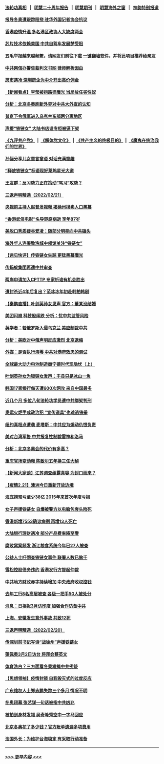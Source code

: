#### [法轮功真相](https://github.com/gfw-breaker/truth/blob/master/README.md?t=0) &nbsp;&nbsp;|&nbsp;&nbsp; [明慧二十周年报告](https://github.com/gfw-breaker/mh-reports/blob/master/README.md?t=0) &nbsp;&nbsp;|&nbsp;&nbsp;[明慧期刊](https://github.com/gfw-breaker/mh-qikan) &nbsp;&nbsp;|&nbsp;&nbsp; [明慧海外之窗](https://github.com/gfw-breaker/mh-news/blob/master/README.md?t=0) &nbsp;&nbsp;|&nbsp;&nbsp; [神韵特别报道](https://github.com/gfw-breaker/mh-news/blob/master/shenyun.md?t=0)
#### [报导冬奥遭跟踪阻挠 驻华外国记者协会抗议](../pages/nsc413/n13595441.md?t=02221601) 
#### [香港疫情升温 多名港区政协人大缺席两会](../pages/nsc413/n13595769.md?t=02221601) 
#### [芯片技术依赖美国 中共自驾车发展梦受阻](../pages/nsc413/n13595658.md?t=02221601) 
#### 五毛举报越来越频繁，请网友们前往下载 [一键翻墙软件](https://github.com/gfw-breaker/ssr-accounts)，并将此项目推荐给亲友
#### [中共网信办警告裁判文书网 律师解析因由](../pages/nsc413/n13595677.md?t=02221601) 
#### [房市遇冷 深圳房企为中介开出高价佣金](../pages/nsc413/n13595242.md?t=02221601) 
#### [【新闻看点】李莹被拐路径曝光 当局放任买性奴](../pages/nsc413/n13595056.md?t=02221601) 
#### [分析：北京冬奥刷新外界对中共大外宣的认知](../pages/nsc413/n13595230.md?t=02221601) 
#### [普京下令俄军进入乌克兰东部两分离地区](../pages/nsc413/n13595485.md?t=02221601) 
#### [声援“铁链女” 大陆书店设专柜被逼下架](../pages/nsc413/n13595466.md?t=02221601) 
#### [《九评共产党》](https://github.com/begood0513/9ping.md/blob/master/README.md) &nbsp;|&nbsp; [《解体党文化》](../../../../jtdwh.md/blob/master/README.md)  &nbsp;|&nbsp; [《共产主义的终极目的》](../../../../gczydzjmd.md/blob/master/README.md) &nbsp;|&nbsp; [《魔鬼在统治我们的世界》](../../../../mgztzwmdsj.md/blob/master/README.md) 
#### [孙俪分享儿女童言童语 对话充满童趣](../pages/nsc413/n13595235.md?t=02221601) 
#### [“释放铁链女”标语现好莱坞星光大道](../pages/nsc413/n13592125.md?t=02221601) 
#### [王友群：反习势力正在策动“骂习”攻势？](../pages/nsc413/n13595038.md?t=02221601) 
#### [三退声明精选（2022/02/21）](../pages/nsc413/n13595253.md?t=02221601) 
#### [央视前主持人赵普发视频 揭徐州拐卖人口黑幕](../pages/nsc413/n13594904.md?t=02221601) 
#### [“香港武侠电影”名导楚原病逝 享年87岁](../pages/nsc413/n13594817.md?t=02221601) 
#### [美脱口秀质疑谷爱凌：随部分明星向中共磕头](../pages/nsc413/n13595060.md?t=02221601) 
#### [海外华人连署致洛城中领馆关注“铁链女”](../pages/nsc413/n13595142.md?t=02221601) 
#### [【远见快评】传铁链女失踪 更猛黑幕曝光](../pages/nsc413/n13595078.md?t=02221601) 
#### [传蚂蚁集团再遭中共审查](../pages/nsc413/n13594917.md?t=02221601) 
#### [两岸申请加入CPTTP 专家析谁有机会胜出](../pages/nsc413/n13594484.md?t=02221601) 
#### [遭封杀近4年后复出？范冰冰年初赴韩拍韩剧](../pages/nsc413/n13594936.md?t=02221601) 
#### [【秦鹏直播】叶剑英孙女发声 官方：董某没结婚](../pages/nsc413/n13594525.md?t=02221601) 
#### [美团闪崩 科技股续跌 分析：忧中共监管风险](../pages/nsc413/n13594971.md?t=02221601) 
#### [英学者：若俄罗斯入侵乌克兰 美应制裁中共](../pages/nsc413/n13594942.md?t=02221601) 
#### [分析：美欧对中俄声明反应激烈 北京退缩](../pages/nsc413/n13594690.md?t=02221601) 
#### [外媒：是否执行清零 中共对港府效忠的测试](../pages/nsc413/n13594895.md?t=02221601) 
#### [全球最大动力电池制造商宁德时代现隐忧（上）](../pages/nsc413/n13594857.md?t=02221601) 
#### [叶剑英孙女为锁链女发声：丰县只是冰山一角](../pages/nsc413/n13594631.md?t=02221601) 
#### [韩国17家银行每天遭600次网攻 来自中国最多](../pages/nsc413/n13594713.md?t=02221601) 
#### [近几个月 多位八旬法轮功学员遭中共绑架判刑](../pages/nsc413/n13591671.md?t=02221601) 
#### [奥运火炬手成政治犯 “宣传道具”也难逃铁拳](../pages/nsc413/n13593837.md?t=02221601) 
#### [纽约真相点遭袭 麦塔斯：中共应为煽动仇恨负责](../pages/nsc413/n13594621.md?t=02221601) 
#### [美对台湾军售 中共报复性制裁雷神和洛马](../pages/nsc413/n13594328.md?t=02221601) 
#### [分析：北京冬奥会的代价有多高？](../pages/nsc413/n13594100.md?t=02221601) 
#### [重庆官场变动频 陈敏尔五年换三任大秘](../pages/nsc413/n13594162.md?t=02221601) 
#### [【新闻大家谈】江苏调查组露真容 为封口而来？](../pages/nsc413/n13594365.md?t=02221601) 
#### [【疫情2.21】澳洲今日重新开放边境](../pages/nsc413/n13593717.md?t=02221601) 
#### [海底捞预亏至少38亿 2015年来首次年度亏损](../pages/nsc413/n13593726.md?t=02221601) 
#### [女子声援铁链女 自爆被警方以电脑包套头险死](../pages/nsc413/n13593618.md?t=02221601) 
#### [香港新增7553确诊病例 再增13人死亡](../pages/nsc413/n13593697.md?t=02221601) 
#### [大陆银行理财遇冷 部分产品费率降至零](../pages/nsc413/n13593471.md?t=02221601) 
#### [腐败窝案频发 浙江粮食系统今年已27人被查](../pages/nsc413/n13593504.md?t=02221601) 
#### [公益人士吁彻查铁链⼥事件 联署人数已逾千](../pages/nsc413/n13592639.md?t=02221601) 
#### [雪松控股债务违约 香港发行方提起仲裁](../pages/nsc413/n13592827.md?t=02221601) 
#### [中共地方财政赤字持续增加 中央政府收权控钱](../pages/nsc413/n13593424.md?t=02221601) 
#### [去年工行8名高层被查 各级一把手50人被处分](../pages/nsc413/n13593107.md?t=02221601) 
#### [消息：日相拟3月访印度 加强合作防备中共](../pages/nsc413/n13592915.md?t=02221601) 
#### [上海、安徽发生意外事故 共致12死](../pages/nsc413/n13593237.md?t=02221601) 
#### [三退声明精选（2022/02/20）](../pages/nsc413/n13594508.md?t=02221601) 
#### [传深圳前书记写诗“战徐州”声援铁链女](../pages/nsc413/n13592905.md?t=02221601) 
#### [蓬佩奥3月2日访台 将拜会蔡英文](../pages/nsc413/n13592670.md?t=02221601) 
#### [体育洗白？三方面看冬奥难掩中共劣迹](../pages/nsc413/n13592151.md?t=02221601) 
#### [【思想领袖】疫情封锁 自我毁灭式的过度反应](../pages/nsc413/n13561019.md?t=02221601) 
#### [广东维权人士郑志鹏失踪三个多月 情况不明](../pages/nsc413/n13590822.md?t=02221601) 
#### [冬奥闭幕 张艺谋一句话被指中共凶兆](../pages/nsc413/n13591920.md?t=02221601) 
#### [被拍到身材发福 吴奇隆秀空中一字马回应](../pages/nsc413/n13592298.md?t=02221601) 
#### [北京冬奥花了多少钱？官方账单遗漏多项费用](../pages/nsc413/n13592382.md?t=02221601) 
#### [法国外长：为维护台海稳定 有采取行动准备](../pages/nsc413/n13592450.md?t=02221601) 

----
#### [ >>> 更早内容 <<< ](../indexes/nsc413-earlier.md)
